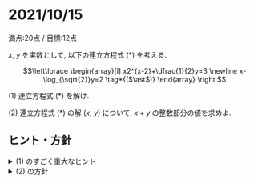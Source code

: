 # 2021/10/15

満点:20点 / 目標:12点

$x$, $y$ を実数として, 以下の連立方程式 $(\ast)$ を考える.

$$\left\lbrace
\begin{array}[l]
x2^{x-2}+\dfrac{1}{2}y=3 \newline
x-\log_{\sqrt{2}}y=2 \tag*{($\ast$)}
\end{array}
\right.$$ 

(1) 連立方程式 $(\ast)$ を解け.

(2) 連立方程式 $(\ast)$ の解 $(x,\ y)$ について, $x+y$ の整数部分の値を求めよ.

<div style="page-break-before:always"></div>

## ヒント・方針

<details>
<summary>(1) のすごく重大なヒント</summary>

- $2^x=t$ とおく.

</details>

<details>
<summary>(2) の方針</summary>

- 対数の大きさを厳しく評価するために, $\log_a x^2 = 2 \log_a x$ の性質を用いる.

</details>